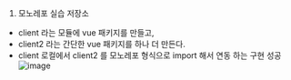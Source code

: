 1. 모노레포 실습 저장소
- client 라는 모듈에 vue 패키지를 만들고,
- client2 라는 간단한 vue 패키지를 하나 더 만든다.
- client 로컬에서 client2 를 모노레포 형식으로 import 해서 연동 하는 구현 성공
  ![image](https://github.com/user-attachments/assets/29fcb433-883d-4df1-9014-ee8caa83e35d)
